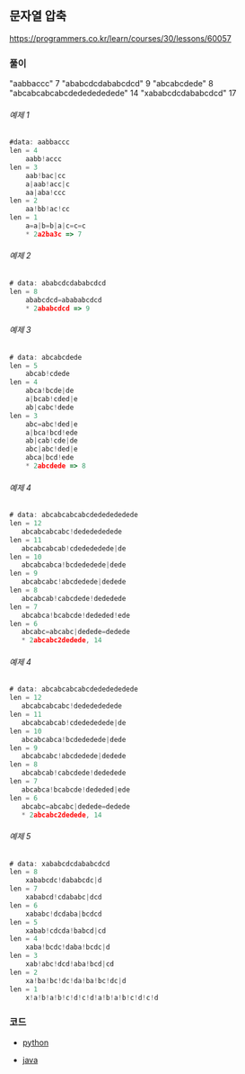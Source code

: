 ## 문자열 압축

https://programmers.co.kr/learn/courses/30/lessons/60057

### 풀이

"aabbaccc"    7
"ababcdcdababcdcd"    9
"abcabcdede"    8
"abcabcabcabcdededededede"    14
"xababcdcdababcdcd"    17

###### 예제 1

```ts
#data: aabbaccc
len = 4
    aabb!accc
len = 3
    aab!bac|cc
    a|aab!acc|c
    aa|aba!ccc
len = 2
    aa!bb!ac!cc
len = 1
    a=a|b=b|a|c=c=c
    * 2a2ba3c => 7
```

###### 예제 2

```ts
# data: ababcdcdababcdcd
len = 8
    ababcdcd=abababcdcd
    * 2ababcdcd => 9
```

###### 예제 3

```ts
# data: abcabcdede
len = 5
    abcab!cdede
len = 4
    abca!bcde|de
    a|bcab!cded|e
    ab|cabc!dede
len = 3
    abc=abc!ded|e
    a|bca!bcd!ede
    ab|cab!cde|de
    abc|abc!ded|e
    abca|bcd!ede
    * 2abcdede => 8
```

###### 예제 4

```ts
# data: abcabcabcabcdededededede 
len = 12
   abcabcabcabc!dededededede 
len = 11
   abcabcabcab!cdedededede|de 
len = 10
   abcabcabca!bcdededede|dede 
len = 9
   abcabcabc!abcdedede|dedede 
len = 8
   abcabcab!cabcdede!dededede 
len = 7
   abcabca!bcabcde!dededed!ede 
len = 6
   abcabc=abcabc|dedede=dedede 
   * 2abcabc2dedede, 14
```

###### 예제 4

```ts
# data: abcabcabcabcdededededede 
len = 12
   abcabcabcabc!dededededede 
len = 11
   abcabcabcab!cdedededede|de 
len = 10
   abcabcabca!bcdededede|dede 
len = 9
   abcabcabc!abcdedede|dedede 
len = 8
   abcabcab!cabcdede!dededede 
len = 7
   abcabca!bcabcde!dededed|ede 
len = 6
   abcabc=abcabc|dedede=dedede 
   * 2abcabc2dedede, 14
```

###### 예제 5

```ts
# data: xababcdcdababcdcd
len = 8
    xababcdc!dababcdc|d
len = 7
    xababcd!cdababc|dcd
len = 6
    xababc!dcdaba|bcdcd
len = 5
    xabab!cdcda!babcd|cd
len = 4
    xaba!bcdc!daba!bcdc|d
len = 3
    xab!abc!dcd!aba!bcd|cd
len = 2
    xa!ba!bc!dc!da!ba!bc!dc|d
len = 1
    x!a!b!a!b!c!d!c!d!a!b!a!b!c!d!c!d
```

### 코드

* [python](./_python/string_compression_python.py)
<!-- * [ts](./_ts/) -->
<!-- * [rust](./_rust/) -->
* [java](./_java/StringCompression.java)
<!-- * [kotlin](./_kotlin/Cache.kt) -->